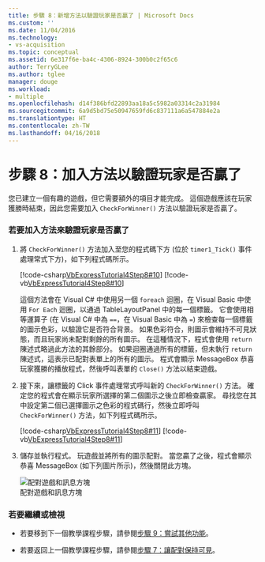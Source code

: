 ```yaml
---
title: 步驟 8：新增方法以驗證玩家是否贏了 | Microsoft Docs
ms.custom: ''
ms.date: 11/04/2016
ms.technology:
- vs-acquisition
ms.topic: conceptual
ms.assetid: 6e317f6e-ba4c-4306-8924-300b0c2f65c6
author: TerryGLee
ms.author: tglee
manager: douge
ms.workload:
- multiple
ms.openlocfilehash: d14f386bfd22893aa18a5c5982a03314c2a31984
ms.sourcegitcommit: 6a9d5bd75e50947659fd6c837111a6a547884e2a
ms.translationtype: HT
ms.contentlocale: zh-TW
ms.lasthandoff: 04/16/2018
---
```

# <a name="step-8-add-a-method-to-verify-whether-the-player-won"></a>步驟 8：加入方法以驗證玩家是否贏了
您已建立一個有趣的遊戲，但它需要額外的項目才能完成。 這個遊戲應該在玩家獲勝時結束，因此您需要加入 `CheckForWinner()` 方法以驗證玩家是否贏了。  
  
### <a name="to-add-a-method-to-verify-whether-the-player-won"></a>若要加入方法來驗證玩家是否贏了  
  
1.  將 `CheckForWinner()` 方法加入至您的程式碼下方 (位於 `timer1_Tick()` 事件處理常式下方)，如下列程式碼所示。  
  
     [!code-csharp[VbExpressTutorial4Step8#10](../ide/codesnippet/CSharp/step-8-add-a-method-to-verify-whether-the-player-won_1.cs)]
     [!code-vb[VbExpressTutorial4Step8#10](../ide/codesnippet/VisualBasic/step-8-add-a-method-to-verify-whether-the-player-won_1.vb)]  
  
     這個方法會在 Visual C# 中使用另一個 `foreach` 迴圈，在 Visual Basic 中使用 `For Each` 迴圈，以通過 TableLayoutPanel 中的每一個標籤。 它會使用相等運算子 (在 Visual C# 中為 `==`，在 Visual Basic 中為 `=`) 來檢查每一個標籤的圖示色彩，以驗證它是否符合背景。 如果色彩符合，則圖示會維持不可見狀態，而且玩家尚未配對剩餘的所有圖示。 在這種情況下，程式會使用 `return` 陳述式略過此方法的其餘部分。 如果迴圈通過所有的標籤，但未執行 `return` 陳述式，這表示已配對表單上的所有的圖示。 程式會顯示 MessageBox 恭喜玩家獲勝的播放程式，然後呼叫表單的 `Close()` 方法以結束遊戲。  
  
2.  接下來，讓標籤的 Click 事件處理常式呼叫新的 `CheckForWinner()` 方法。 確定您的程式會在顯示玩家所選擇的第二個圖示之後立即檢查贏家。 尋找您在其中設定第二個已選擇圖示之色彩的程式碼行，然後立即呼叫 `CheckForWinner()` 方法，如下列程式碼所示。  
  
     [!code-csharp[VbExpressTutorial4Step8#11](../ide/codesnippet/CSharp/step-8-add-a-method-to-verify-whether-the-player-won_2.cs)]
     [!code-vb[VbExpressTutorial4Step8#11](../ide/codesnippet/VisualBasic/step-8-add-a-method-to-verify-whether-the-player-won_2.vb)]  
  
3.  儲存並執行程式。 玩遊戲並將所有的圖示配對。 當您贏了之後，程式會顯示恭喜 MessageBox (如下列圖片所示)，然後關閉此方塊。  
  
     ![配對遊戲和訊息方塊](../ide/media/express_tut4step8.png "Express_Tut4Step8")  
配對遊戲和訊息方塊  
  
### <a name="to-continue-or-review"></a>若要繼續或檢視  
  
-   若要移到下一個教學課程步驟，請參閱[步驟 9：嘗試其他功能](../ide/step-9-try-other-features.md)。  
  
-   若要返回上一個教學課程步驟，請參閱[步驟 7：讓配對保持可見](../ide/step-7-keep-pairs-visible.md)。